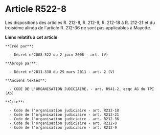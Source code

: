 # Article R522-8

Les dispositions des articles R. 212-8, R. 212-9, R. 212-18 à R. 212-21 et du troisième alinéa de l'article R. 212-36 ne sont
pas applicables à Mayotte.

**Liens relatifs à cet article**

	**Créé par**:

	  - Décret n°2008-522 du 2 juin 2008 - art. (V)

	**Abrogé par**:

	  - Décret n°2011-338 du 29 mars 2011 - art. 2 (V)

	**Anciens textes**:

	  - CODE DE L'ORGANISATION JUDICIAIRE. - art. R941-2, ecqc AG du TPI (Ab)

	**Cite**:

	  - Code de l'organisation judiciaire - art. R212-18
	  - Code de l'organisation judiciaire - art. R212-21
	  - Code de l'organisation judiciaire - art. R212-36
	  - Code de l'organisation judiciaire - art. R212-8
	  - Code de l'organisation judiciaire - art. R212-9
